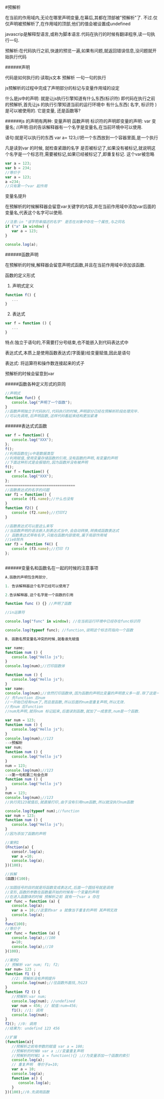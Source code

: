 #预解析

在当前的作用域内,无论在哪里声明变量,在幕后,其都在顶部被"预解析"了. 不过.仅仅声明被预解析了,在作用域的顶部,他们的值会被设置成undefined

javascrip是解释型语言,或称为脚本语言.代码在执行的时候有翻译程序,读一句执行一句.

预解析:在代码执行之前,快速的预览一遍,如果有问题,就返回错误信息,没问题就开始执行代码

######声明

代码是如何执行的:读取js文本 预解析 一句一句的执行

js预解析的过程中完成了声明部分的标记与变量作用域的设定

什么是js中的声明: 就是让js执行引擎知道有什么东西(标识符)
即代码在执行之前的预解析,首先让js 的执行引擎知道当前的运行环境中
有什么东西( 名字, 标识符 )是可以被使用的. 它是变量, 还是函数等? 

######js 的声明有两种: 变量声明 函数声明
标识符的声明即变量的声明: var 变量名; //声明:目的告诉解释器有一个名字是变量名,在当前环境中可以使用.

语句:就是可以执行的东西 var a= 123;//把一个东西放到一个容器里面,是一个执行

凡是读到var 的时候, 就检查紧跟的名字 是否被标记了,如果没有被标记,就说明这个名字是一个标志符,需要被标记,如果已经被标记了,即重复标记. 这个var被忽略

```javascript
var a = 123;
var b = 234;
//等价于
var a = 123;
a =234;
//只有第一个var 起作用
```
变量名提升

在预解析的时候解释器会留意var关键字的内容,并在当前作用域中添加var后面的变量名,代表这个名字可以使用.

```javascript
//注意:in "该字符串描述的名字" 是否在对象中存在一个属性,与之同名
if ("a" in window) {
   var a = 123;
}

console.log(a);
```

######函数声明

在预解析的时候,解释器会留意声明式函数,并且在当前作用域中添加该函数.

函数的定义形式

1. 声明式定义
```javascript
function f() {
   ...
}
```
2. 表达式
```javascript
var f = function () {
   ...
}
```
特点:独立于语句的,不需要打分号结束,也不能嵌入到代码表达式中

表达式式,本质上是使用函数表达式(字面量)给变量赋值,因此是语句

表达式: 将运算符和操作数连接起来的式子

预解析的时候会留意到var 

#####函数各种定义形式的异同

```javascript
//声明式 
function fun() {
   console.log("声明了一个函数");
}
//函数声明独立于代码执行,代码执行的时候,声明部分已经在预解析阶段处理完毕.
//可以先调用,后声明函数,这样代码看起来结构更加紧凑
```

######表达式式函数

```javascript 
var f = function() {
   console.log("XXX");
};
f();
//利用函数在js中是数据类型
//利用赋值,使用变量存储函数的引用,没有函数的声明,有变量的声明
//下面这种形式是会报错的,因为函数并没有被声明
f();
var f = function() {
   console.log("XXX");
};
================================
//函数表达式的名字的问题
var f1 = function() {
   console (f1.name);//什么也没有
} 
function f2() {
   console (f2.name);//打印f2
}

//函数表达式可以是这么来写
//当函数声明的语法嵌入到表达式当中,会自动转换,转换成函数表达式
// 函数表达式带有名字,只能在函数内部使用,属于局部作用域
//ie8除外
var f3 = function f4() {
   console (f3.name);//打印 f3
};
 
```
######变量名和函数名在一起的时候的注意事项
```javascript
A,函数的声明包含两部分,

1. 告诉解释器这个名字已经可以使用了

2.告诉解释器,这个名字是一个函数的引用

function func () {} //声明了函数

//in运算符

console.log("func" in window); //在当前运行环境中已经存在func标识符

console.log(typeof func); //function,说明这个标志符指向一个函数

B, 函数名预变量名冲突的时候,就看谁先赋值

var name;
function num () {
   console.log("Hello js");
}
console.log(num);//打印函数体

function num () {
   console.log("Hello js");
}
var name;
console.log(num);//依然打印函数体,因为函数的声明比变量的声明意义多一层.除了这是一个可用的标识符,还表示这是一个函数.
// 先function 后num
//一开始已经有num了,而且是函数,所以后面的num是重复声明,所以无效.
//先num 后function 
//num先声明,就将num 标记起来,后面读到函数,就加了一成意思,num是一个函数.

var num = 123;
function num () {
   console.log("Hello js");
}
console.log(num);//123
-->预解析
var num;
function num () {
   console.log("hello js") 
}
num = 123;
console.log(num);//123
-->第一句和第二句会合并
function num () {
   console.log("hello js") 
}
num = 123;
console.log(num);//123
//执行完123赋值后,就直接打印,由于没有引用num函数,所以就没执行num函数

console.log(typeof num);//function
var num = 123;
function num () {
   console.log("Hello js");
}
//因为添加了函数的声明
```
```javascript
//案例1
(Fnction(a) {
   consolr.log(a);
   var a =10;
   console.log(a);
})(100);

//拆解
(函数)(100);

//加圆括号的目的就是将函数变成表达式,后面一个圆括号就是调用
//变形,函数的参数在函数最开始的时候有一个变量的声明
//在进入函数体的时候 预解析之前 就有一个var a 存在
var func = function (a) {
   console.log(a);
   var a = 10;//这里的var a 就像当于重复的声明 其声明无效
   console.log(a);
}
func(100);
//等价于
var func = function (a) {
   console.log(a);//100
   a=10;
   console.log(a);//10
}(100);
```
```javascript
//案例2 
// 预解析 var num; f1; f2;
var num= 123 ;
function f1 () {
   //2: 预解析没有声明提升
   console.log(num);//往函数外面找,为123
}
function f2 () {
   //预解析:var num;
   console.log(num); //undefined
   var num = 456; // 赋值:num=456;
   f1(); //1: 调用
   console.log(num); 
}
f2(); //0: 调用
//结果为: undefind 123 456
```
```javascript 
//扩展
(function(a){
   //预解析之前有参数的赋值 var a = 100;
   //预解析的时候0 var a ;//变量重复声明
   //预解析的时候1 a = function(){} ;//为变量添加一个函数的索引
   console.log(a);
   // 重复声明  等价于a=10;
   var a = 10;
   console.log(a);
   function a() {
      console.log(a);
   }
})(100);//0.先调用函数
```

